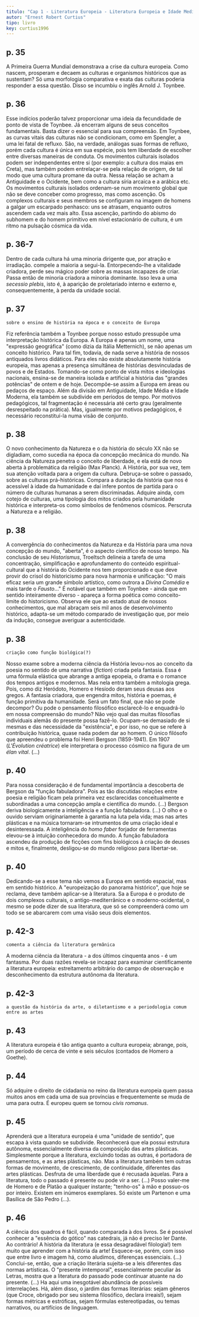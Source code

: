 ```yaml
---
titulo: "Cap 1 - Literatura Europeia - Literatura Europeia e Idade Media Latina"
autor: "Ernest Robert Curtius"
tipo: livro
key: curtius1996
---
```


## p. 35

A Primeira Guerra Mundial demonstrava a crise da cultura europeia. Como nascem, prosperam e decaem as culturas e organismos históricos que as sustentam? Só uma morfologia comparativa e exata das culturas poderia responder a essa questão. Disso se incumbiu o inglês Arnold J. Toynbee. 

## p. 36

Esse indícios poderão talvez proporcionar uma ideia da fecundidade de ponto de vista de Toynbee. Já encerram alguns de seus conceitos fundamentais. Basta dizer o essencial para sua compreensão. Em Toynbee, as curvas vitais das culturas não se condicionam, como em Spengler, a uma lei fatal de refluxo. São, na verdade, análogas suas formas de refluxo, porém cada cultura é única em sua espécie, pois tem liberdade de escolher entre diversas maneiras de conduta. Os movimentos culturais isolados podem ser independentes entre si (por exemplo: a cultura dos maias em Creta), mas também podem entrelaçar-se pela relação de origem, de tal modo que uma cultura promane da outra. Nessa relação se acham a Antiguidade e o Ocidente, bem como a cultura síria arcaica e a arábica etc. Os movimentos culturais isolados ordenam-se num movimento global que não se deve conceber como progresso, mas como ascenção. Os complexos culturais e seus membros se configuram na imagem de homens a galgar um escarpado penhasco: uns se atrasam, enquanto outros ascendem cada vez mais alto. Essa ascenção, partindo do abismo do subhomem e do homem primitivo em nível estacionário de cultura, é um ritmo na pulsação cósmica da vida.

## p. 36-7

Dentro de cada cultura há uma minoria dirigente que, por atração e irradiação. compele a maioria a segui-la. Entorpecendo-lhe a vitalidade criadora, perde seu mágico poder sobre as massas incapazes de criar. Passa então de minoria criadora a minoria dominante. Isso leva a uma *secessio plebis*, isto é, à aparição de proletariado interno e externo e, consequentemente, à perda da unidade social.

## p. 37

`sobre o ensino de história na época e o conceito de Europa`

Fiz referência também a Toynbee porque nosso estudo pressupõe uma interpretação histórica da Europa. A Europa é apenas um nome, uma "expressão geográfica" (como dizia da Itália Metternich), se não apenas um conceito histórico. Para tal fim, todavia, de nada serve a história de nossos antiquados livros didáticos. Para eles não existe absolutamente história europeia, mas apenas a presença simultânea de histórias desvinculadas de povos e de Estados. Tomando-se como ponto de vista mitos e ideologias nacionais, ensina-se de maneira isolada e artificial a história das "grandes potências" de ontem e de hoje. Decompõe-se assim a Europa em áreas ou pedaços de espaço. Além da divisão em Antiguidade, Idade Média e Idade Moderna, ela também se subdivide em períodos de tempo. Por motivos pedagógicos, tal fragmentação é necessária até certo grau (geralmente desrespeitado na prática). Mas, igualmente por motivos pedagógicos, é necessário reconstituí-la numa visão de conjunto.

## p. 38

O novo conhecimento da Natureza e o da história do século XX não se digladiam, como sucedia na época da concepção mecânica do mundo. Na ciência da Natureza penetra o conceito de liberdade, e ela está de novo aberta à problemática da religião (Max Planck). A História, por sua vez, tem sua atenção voltada para a origem da cultura. Debruça-se sobre o passado, sobre as culturas prá-históricas. Compara a duração da história que nos é acessível à idade da humanidade e daí infere pontos de partida para o número de culturas humanas a serem discriminadas. Adquire ainda, com cotejo de culturas, uma tipologia dos mitos criados pela humanidade histórica e interpreta-os como símbolos de fenômenos cósmicos. Perscruta a Natureza e a religião.

## p. 38

A convergência do conhecimentos da Natureza e da História para uma nova concepção do mundo, "aberta", é o aspecto científico de nosso tempo. Na conclusão de seu *Historismus*, Troeltsch delineia a tarefa de uma concentração, simplificação e aprofundamento do conteúdo espiritual-cultural que a história do Ocidente nos tem proporcionado e que deve provir do crisol do historicismo para nova harmonia e unificação: "O mais eficaz seria um grande símbolo artístico, como outrora a *Divina Comédia* e mais tarde o *Fausto*..." É notável que também em Toynbee - ainda que em sentido inteiramente diverso - apareça a forma poética como conceito-limite do historicismo. Observa ele que ao estado atual de nossos conhecimentos, que mal abraçam seis mil anos de desenvolvimento histórico, adapta-se um método comparado de investigação que, por meio da indução, consegue averiguar a autenticidade.

## p. 38

`criação como função biológica(?)`

Nosso exame sobre a moderna ciência da História levou-nos ao conceito da poesia no sentido de uma narrativa (*fiction*) criada pela fantasia. Essa é uma fórmula elástica que abrange a antiga epopeia, o drama e o romance dos tempos antigos e modernos. Mas nela entra também a mitologia grega. Pois, como diz Heródoto, Homero e Hesíodo deram seus deusas aos gregos. A fantasia criadora, que engendra mitos, história e poemas, é função primitiva da humanidade. Será um fato final, que não se pode decompor? Ou pode o pensamento filosófico esclarecê-lo e enquadrá-lo em nossa compreensão do mundo? Não vejo qual das muitas filosofias individuais alemãs do presente possa fazê-lo. Ocupam-se demasiado de si mesmas e das necessidade da "existência", e por isso, no que se refere à contribuição histórica, quase nada podem dar ao homem. O único filósofo que apreendeu o problema foi Henri Bergson (1859-1941). Em 1907 (*L'Évolution créatrice*) ele interpretara o processo cósmico na figura de um *élan vital*. (...)

## p. 40

Para nossa consideração é de fundamental importância a descoberta de Bergson da "função fabuladora". Pois as tão discutidas relações entre poesia e religião ficam pela primeira vez esclarecidas conceitualmente e subordinadas a uma concepção ampla e científica do mundo. (...) Bergson deriva biologicamente a inteligência e a função fabuladora. (...) O olho e o ouvido serviam originariamente à garantia na luta pela vida; mas nas artes plásticas e na música tornaram-se intrumentos de uma criação ideal e desinteressada. A inteligência do *homo faber* forjador de ferramentas elevou-se à intuição conhecedora do mundo. A função fabuladora ascendeu da produção de ficções com fins biológicos à criação de deuses e mitos e, finalmente, desligou-se do mundo religioso para libertar-se.

## p. 40

Dedicando-se a esse tema não vemos a Europa em sentido espacial, mas em sentido histórico. A "europeização do panorama histórico", que hoje se reclama, deve também aplicar-se à literatura. Sa a Europa é o produto de dois complexos culturais, o antigo-mediterrânico e o moderno-ocidental, o mesmo se pode dizer de sua literatura, que só se compreenderá como um todo se se abarcarem com uma visão seus dois elementos.

## p. 42-3

`comenta a ciência da literatura germânica`

A moderna ciência da literatura - a dos últimos cinquenta anos - é um fantasma. Por duas razões revela-se incapaz para examinar cientificamente a literatura europeia: estreitamento arbitrário do campo de observação e desconhecimento da estrutura autônoma da literatura.

## p. 42-3

`a questão da história da arte, o diletantismo e a periodologia comum entre as artes`

## p. 43

A literatura europeia é tão antiga quanto a cultura europeia; abrange, pois, um período de cerca de vinte e seis séculos (contados de Homero a Goethe).

## p. 44

Só adquire o direito de cidadania no reino da literatura europeia quem passa muitos anos em cada uma de sua províncias e frequentemente se muda de uma para outra. É europeu quem se tornou *civis romanus*.

## p. 45

Aprenderá que a literatura europeia é uma "unidade de sentido", que escapa à vista quando se subdivide. Reconhecerá que ela possui estrutura autônoma, essencialmente diversa da composição das artes plásticas. Simplesmente porque a literatura, excluindo todas as outras, é portadora de pensamentos, e as artes plásticas, não. Mas a literatura também tem outras formas de movimento, de crescimento, de continuidade, diferentes das artes plásticas. Desfruta de uma liberdade que é recusada àquelas. Para a literatura, todo o passado é presente ou pode vir a ser. (...) Posso valer-me de Homero e de Platão a qualquer instante; "tenho-os" à mão e possuo-os por inteiro. Existem em inúmeros exemplares. Só existe um Partenon e uma Basílica de São Pedro (...).

## p. 46

A ciência dos quadros é fácil, quando comparada à dos livros. Se é possível conhecer a "essência do gótico" nas catedrais, já não é preciso ler Dante. Ao contrário! A história da literatura (e essa desagradável filologia!) tem muito que aprender com a história da arte! Esquece-se, porém, com isso que entre livro e imagem há, como aludimos, diferenças essenciais. (...) Conclui-se, então, que a criação literária sujeita-se a leis diferentes das normas artísticas. O "presente imtemporal", essencialmente peculiar às Letras, mostra que a literatura do passado pode continuar atuante na do presente. (...) Ha aqui uma inesgotável abundância de possíveis interrelações. Há, além disso, o jardim das formas literárias: sejam gêneros (que Croce, obrigado por seu sistema filosófico, declara irreais!), sejam formas métricas e estróficas, sejam fórmulas estereotipadas, ou temas narrativos, ou artifícios de linguagem.
